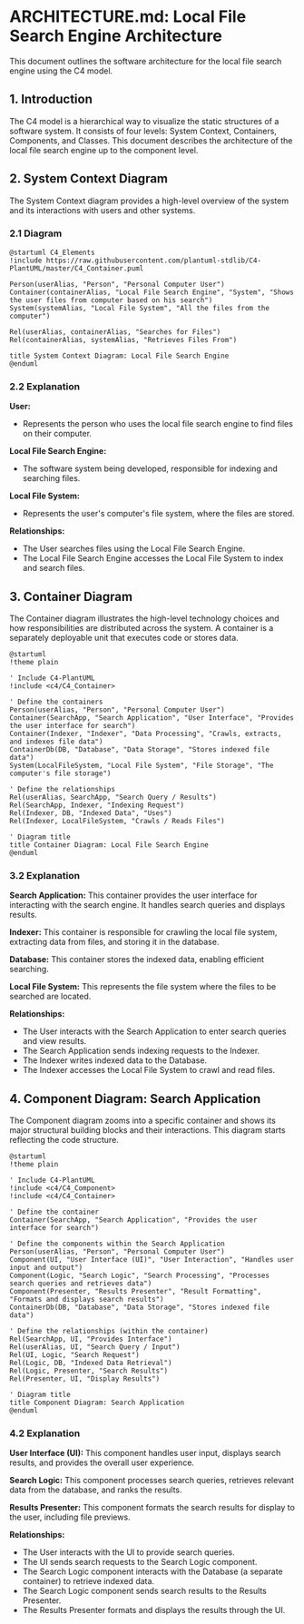 
# ARCHITECTURE.md: Local File Search Engine Architecture

This document outlines the software architecture for the local file search engine using the C4 model.

## 1. Introduction

The C4 model is a hierarchical way to visualize the static structures of a software system. It consists of four levels: System Context, Containers, Components, and Classes. This document describes the architecture of the local file search engine up to the component level.

## 2. System Context Diagram

The System Context diagram provides a high-level overview of the system and its interactions with users and other systems.

### 2.1 Diagram

```plantuml
@startuml C4_Elements
!include https://raw.githubusercontent.com/plantuml-stdlib/C4-PlantUML/master/C4_Container.puml

Person(userAlias, "Person", "Personal Computer User")
Container(containerAlias, "Local File Search Engine", "System", "Shows the user files from computer based on his search")
System(systemAlias, "Local File System", "All the files from the computer")

Rel(userAlias, containerAlias, "Searches for Files")
Rel(containerAlias, systemAlias, "Retrieves Files From")

title System Context Diagram: Local File Search Engine
@enduml
```

### 2.2 Explanation

**User:**

* Represents the person who uses the local file search engine to find files on their computer.

**Local File Search Engine:**

* The software system being developed, responsible for indexing and searching files.

**Local File System:**

* Represents the user's computer's file system, where the files are stored.

**Relationships:**

* The User searches files using the Local File Search Engine.
* The Local File Search Engine accesses the Local File System to index and search files.

## 3. Container Diagram

The Container diagram illustrates the high-level technology choices and how responsibilities are distributed across the system.  A container is a separately deployable unit that executes code or stores data.

```plantuml
@startuml
!theme plain

' Include C4-PlantUML
!include <c4/C4_Container>

' Define the containers
Person(userAlias, "Person", "Personal Computer User")
Container(SearchApp, "Search Application", "User Interface", "Provides the user interface for search")
Container(Indexer, "Indexer", "Data Processing", "Crawls, extracts, and indexes file data")
ContainerDb(DB, "Database", "Data Storage", "Stores indexed file data")
System(LocalFileSystem, "Local File System", "File Storage", "The computer's file storage")

' Define the relationships
Rel(userAlias, SearchApp, "Search Query / Results")
Rel(SearchApp, Indexer, "Indexing Request")
Rel(Indexer, DB, "Indexed Data", "Uses")
Rel(Indexer, LocalFileSystem, "Crawls / Reads Files")

' Diagram title
title Container Diagram: Local File Search Engine
@enduml
```

### 3.2 Explanation

**Search Application:**
This container provides the user interface for interacting with the search engine.
It handles search queries and displays results.

**Indexer:**
This container is responsible for crawling the local file system, extracting data from files, and storing it in the database.

**Database:**
This container stores the indexed data, enabling efficient searching.

**Local File System:**
This represents the file system where the files to be searched are located.

**Relationships:**

* The User interacts with the Search Application to enter search queries and view results.
* The Search Application sends indexing requests to the Indexer.
* The Indexer writes indexed data to the Database.
* The Indexer accesses the Local File System to crawl and read files.

## 4. Component Diagram: Search Application

The Component diagram zooms into a specific container and shows its major structural building blocks and their interactions. This diagram starts reflecting the code structure.

```plantuml
@startuml
!theme plain

' Include C4-PlantUML
!include <c4/C4_Component>
!include <c4/C4_Container>

' Define the container
Container(SearchApp, "Search Application", "Provides the user interface for search")

' Define the components within the Search Application
Person(userAlias, "Person", "Personal Computer User")
Component(UI, "User Interface (UI)", "User Interaction", "Handles user input and output")
Component(Logic, "Search Logic", "Search Processing", "Processes search queries and retrieves data")
Component(Presenter, "Results Presenter", "Result Formatting", "Formats and displays search results")
ContainerDb(DB, "Database", "Data Storage", "Stores indexed file data")

' Define the relationships (within the container)
Rel(SearchApp, UI, "Provides Interface")
Rel(userAlias, UI, "Search Query / Input")
Rel(UI, Logic, "Search Request")
Rel(Logic, DB, "Indexed Data Retrieval") 
Rel(Logic, Presenter, "Search Results")
Rel(Presenter, UI, "Display Results")

' Diagram title
title Component Diagram: Search Application
@enduml
```

### 4.2 Explanation

**User Interface (UI):**
    This component handles user input, displays search results, and provides the overall user experience.

**Search Logic:**
    This component processes search queries, retrieves relevant data from the database, and ranks the results.

**Results Presenter:**
    This component formats the search results for display to the user, including file previews.

**Relationships:**

* The User interacts with the UI to provide search queries.
* The UI sends search requests to the Search Logic component.
* The Search Logic component interacts with the Database (a separate container) to retrieve indexed data.
* The Search Logic component sends search results to the Results Presenter.
* The Results Presenter formats and displays the results through the UI.
